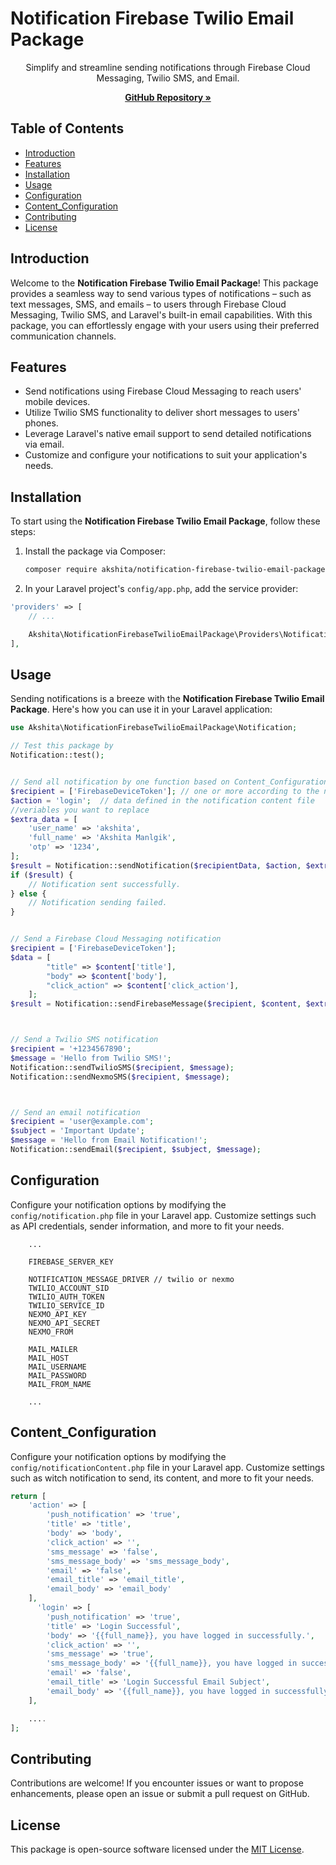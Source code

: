 # Notification Firebase Twilio Email Package

<p align="center">
    Simplify and streamline sending notifications through Firebase Cloud Messaging, Twilio SMS, and Email.
</p>

<p align="center">
    <a href="https://github.com/akshita2398/Notification-firebase_twilio_email"><strong>GitHub Repository »</strong></a>
</p>

## Table of Contents

-   [Introduction](#introduction)
-   [Features](#features)
-   [Installation](#installation)
-   [Usage](#usage)
-   [Configuration](#configuration)
-   [Content_Configuration](#Content_Configuration)
-   [Contributing](#contributing)
-   [License](#license)

## Introduction

Welcome to the **Notification Firebase Twilio Email Package**! This package provides a seamless way to send various types of notifications – such as text messages, SMS, and emails – to users through Firebase Cloud Messaging, Twilio SMS, and Laravel's built-in email capabilities. With this package, you can effortlessly engage with your users using their preferred communication channels.

## Features

-   Send notifications using Firebase Cloud Messaging to reach users' mobile devices.
-   Utilize Twilio SMS functionality to deliver short messages to users' phones.
-   Leverage Laravel's native email support to send detailed notifications via email.
-   Customize and configure your notifications to suit your application's needs.

## Installation

To start using the **Notification Firebase Twilio Email Package**, follow these steps:

1. Install the package via Composer:

    ```bash
    composer require akshita/notification-firebase-twilio-email-package
    ```

2. In your Laravel project's `config/app.php`, add the service provider:

```php
'providers' => [
    // ...

    Akshita\NotificationFirebaseTwilioEmailPackage\Providers\NotificationServiceProvider::class,
],
```

## Usage

Sending notifications is a breeze with the **Notification Firebase Twilio Email Package**. Here's how you can use it in your Laravel application:

```php
use Akshita\NotificationFirebaseTwilioEmailPackage\Notification;

// Test this package by
Notification::test();


// Send all notification by one function based on Content_Configuration
$recipient = ['FirebaseDeviceToken']; // one or more according to the need 
$action = 'login';  // data defined in the notification content file 
//veriables you want to replace
$extra_data = [
    'user_name' => 'akshita',
    'full_name' => 'Akshita Manlgik',
    'otp' => '1234',
];
$result = Notification::sendNotification($recipientData, $action, $extra_data = null)
if ($result) {
    // Notification sent successfully.
} else {
    // Notification sending failed.
}


// Send a Firebase Cloud Messaging notification
$recipient = ['FirebaseDeviceToken'];
$data = [
        "title" => $content['title'],
        "body" => $content['body'],
        "click_action" => $content['click_action'],
    ];
$result = Notification::sendFirebaseMessage($recipient, $content, $extra_data = null );



// Send a Twilio SMS notification
$recipient = '+1234567890';
$message = 'Hello from Twilio SMS!';
Notification::sendTwilioSMS($recipient, $message);
Notification::sendNexmoSMS($recipient, $message); 



// Send an email notification
$recipient = 'user@example.com';
$subject = 'Important Update';
$message = 'Hello from Email Notification!';
Notification::sendEmail($recipient, $subject, $message);

```

## Configuration

Configure your notification options by modifying the `config/notification.php` file in your Laravel app. Customize settings such as API credentials, sender information, and more to fit your needs.

```env veriable required
    ... 

    FIREBASE_SERVER_KEY

    NOTIFICATION_MESSAGE_DRIVER // twilio or nexmo
    TWILIO_ACCOUNT_SID
    TWILIO_AUTH_TOKEN
    TWILIO_SERVICE_ID
    NEXMO_API_KEY
    NEXMO_API_SECRET
    NEXMO_FROM

    MAIL_MAILER
    MAIL_HOST
    MAIL_USERNAME
    MAIL_PASSWORD
    MAIL_FROM_NAME

    ... 

```

## Content_Configuration

Configure your notification options by modifying the `config/notificationContent.php` file in your Laravel app. Customize settings such as witch notification to send, its content, and more to fit your needs.

```php
return [
    'action' => [
        'push_notification' => 'true',
        'title' => 'title',
        'body' => 'body',
        'click_action' => '',
        'sms_message' => 'false',
        'sms_message_body' => 'sms_message_body',
        'email' => 'false',
        'email_title' => 'email_title',
        'email_body' => 'email_body'
    ],
      'login' => [
        'push_notification' => 'true',
        'title' => 'Login Successful',
        'body' => '{{full_name}}, you have logged in successfully.',
        'click_action' => '',
        'sms_message' => 'true',
        'sms_message_body' => '{{full_name}}, you have logged in successfully.',
        'email' => 'false',
        'email_title' => 'Login Successful Email Subject',
        'email_body' => '{{full_name}}, you have logged in successfully.'
    ],

    ....
];

```

## Contributing

Contributions are welcome! If you encounter issues or want to propose enhancements, please open an issue or submit a pull request on GitHub.

## License

This package is open-source software licensed under the [MIT License](LICENSE.md).
